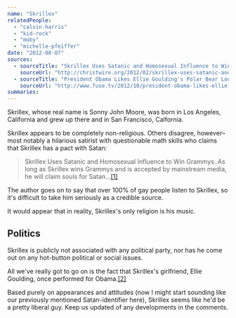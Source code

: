 ```yaml
---
name: "Skrillex"
relatedPeople:
  - "calvin-harris"
  - "kid-rock"
  - "moby"
  - "michelle-pfeiffer"
date: "2012-08-07"
sources:
  - sourceTitle: "Skrillex Uses Satanic and Homosexual Influence to Win Grammys."
    sourceUrl: "http://christwire.org/2012/02/skrillex-uses-satanic-and-homosexual-influence-to-win-grammys/"
  - sourceTitle: "President Obama Likes Ellie Goulding's Polar Bear Look"
    sourceUrl: "http://www.fuse.tv/2012/10/president-obama-likes-ellie-goulding-s-polar-bear-look"
summaries:
---
```


Skrillex, whose real name is Sonny John Moore, was born in Los Angeles, California and grew up there and in San Francisco, Calfornia.

Skrillex appears to be completely non-religious. Others disagree, however–most notably a hilarious satirist with questionable math skills who claims that Skrillex has a pact with Satan:

>Skrillex Uses Satanic and Homosexual Influence to Win Grammys..As long as Skrillex wins Grammys and is accepted by mainstream media, he will claim souls for Satan…<a class="source-citation" href="#http%3A%2F%2Fchristwire.org%2F2012%2F02%2Fskrillex-uses-satanic-and-homosexual-influence-to-win-grammys%2F" title="Skrillex Uses Satanic and Homosexual Influence to Win Grammys.">[1]</a>

The author goes on to say that over 100% of gay people listen to Skrillex, so it's difficult to take him seriously as a credible source.

It would appear that in reality, Skrillex's only religion is his music.


## Politics

Skrillex is publicly not associated with any political party, nor has he come out on any hot-button political or social issues.

All we've really got to go on is the fact that Skrillex's girlfriend, Ellie Goulding, once performed for Obama.<a class="source-citation" href="#http%3A%2F%2Fwww.fuse.tv%2F2012%2F10%2Fpresident-obama-likes-ellie-goulding-s-polar-bear-look" title="President Obama Likes Ellie Goulding&apos;s Polar Bear Look">[2]</a>

Based purely on appearances and attitudes (now I might start sounding like our previously mentioned Satan-identifier here), Skrillex seems like he'd be a pretty liberal guy. Keep us updated of any developments in the comments.